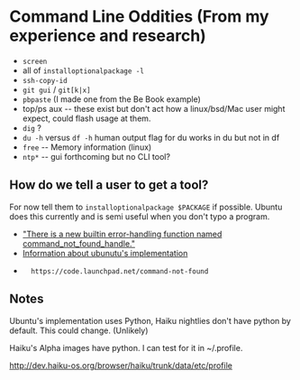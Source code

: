 Command Line Oddities (From my experience and research)
=======================================================

*  	`screen`
* 	all of `installoptionalpackage -l`
*	`ssh-copy-id`
*	`git gui` / `git[k|x]`
*	`pbpaste` (I made one from the Be Book example)
*	top/ps aux -- these exist but don't act how a linux/bsd/Mac user might expect, could flash usage at them.
*	`dig` ?
*	`du -h` versus `df -h` human output flag for du works in du but not in df
*	`free` -- Memory information (linux)
*	`ntp*` -- gui forthcoming but no CLI tool?

How do we tell a user to get a tool?
-------------------------------------
For now tell them to `installoptionalpackage $PACKAGE` if possible. Ubuntu does this currently and is semi useful when you don't typo a program. 

*	["There is a new builtin error-handling function named command_not_found_handle."][#1] 
*	[Information about ubunutu's implementation](https://bugs.launchpad.net/ubuntu/+source/bash/+bug/155899)
*       https://code.launchpad.net/command-not-found

Notes
-----
Ubuntu's implementation uses Python, Haiku nightlies don't have python by default. This could change. (Unlikely)

Haiku's Alpha images have python. I can test for it in ~/.profile.

http://dev.haiku-os.org/browser/haiku/trunk/data/etc/profile

[#1]: http://www.tldp.org/LDP/abs/html/bashver4.html